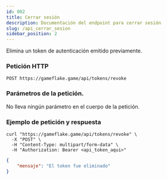 ```yaml
---
id: 002 
title: Cerrar sesión
description: Documentación del endpoint para cerrar sesión 
slug: /api_cerrar_sesion
sidebar_position: 2
---
```


Elimina un token de autenticación emitido previamente.

### Petición HTTP
`POST https://gameflake.game/api/tokens/revoke`

### Parámetros de la petición.
No lleva ningún parámetro en el cuerpo de la petición.


### Ejemplo de petición y respuesta
```shell title="Ejemplo de petición"
curl "https://gameflake.game/api/tokens/revoke" \
  -X "POST" \
  -H "Content-Type: multipart/form-data" \
  -H "Authorization: Bearer <api_token_aqui>"
```

```json title="Ejemplo de respuesta"
{
    "mensaje": "El token fue eliminado"
}   
```
